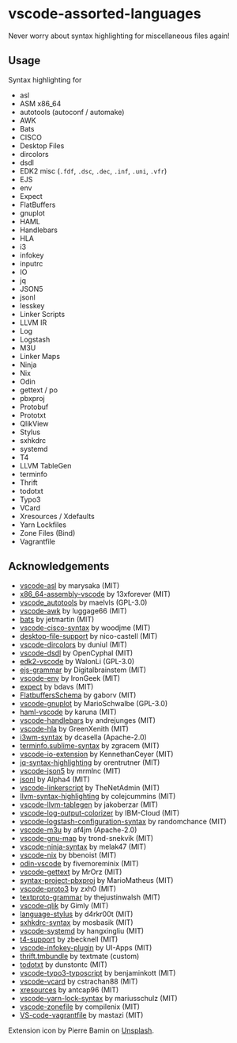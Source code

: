 # vscode-assorted-languages

Never worry about syntax highlighting for miscellaneous files again!

## Usage

Syntax highlighting for

- asl
- ASM x86_64
- autotools (autoconf / automake)
- AWK
- Bats
- CISCO
- Desktop Files
- dircolors
- dsdl
- EDK2 misc (`.fdf`, `.dsc`, `.dec`, `.inf`, `.uni`, `.vfr`)
- EJS
- env
- Expect
- FlatBuffers
- gnuplot
- HAML
- Handlebars
- HLA
- i3
- infokey
- inputrc
- IO
- jq
- JSON5
- jsonl
- lesskey
- Linker Scripts
- LLVM IR
- Log
- Logstash
- M3U
- Linker Maps
- Ninja
- Nix
- Odin
- gettext / po
- pbxproj
- Protobuf
- Prototxt
- QlikView
- Stylus
- sxhkdrc
- systemd
- T4
- LLVM TableGen
- terminfo
- Thrift
- todotxt
- Typo3
- VCard
- Xresources / Xdefaults
- Yarn Lockfiles
- Zone Files (Bind)
- Vagrantfile

## Acknowledgements

- [vscode-asl](https://github.com/marysaka/vscode-asl) by marysaka (MIT)
- [x86_64-assembly-vscode](https://github.com/13xforever/x86_64-assembly-vscode) by 13xforever (MIT)
- [vscode_autotools](https://github.com/maelvls/vscode_autotools) by maelvls (GPL-3.0)
- [vscode-awk](https://github.com/luggage66/vscode-awk) by luggage66 (MIT)
- [bats](https://github.com/jetmartin/bats) by jetmartin (MIT)
- [vscode-cisco-syntax](https://github.com/woodjme/vscode-cisco-syntax) by woodjme (MIT)
- [desktop-file-support](https://github.com/nico-castell/desktop-file-support) by nico-castell (MIT)
- [vscode-dircolors](https://github.com/duniul/vscode-dircolors) by duniul (MIT)
- [vscode-dsdl](https://github.com/OpenCyphal/vscode-dsdl) by OpenCyphal (MIT)
- [edk2-vscode](https://github.com/WalonLi/edk2-vscode) by WalonLi (GPL-3.0)
- [ejs-grammar](https://github.com/Digitalbrainstem/ejs-grammar) by Digitalbrainstem (MIT)
- [vscode-env](https://github.com/IronGeek/vscode-env) by IronGeek (MIT)
- [expect](https://github.com/bdavs/expect) by bdavs (MIT)
- [FlatbuffersSchema](https://github.com/gaborv/FlatbuffersSchema) by gaborv (MIT)
- [vscode-gnuplot](https://github.com/MarioSchwalbe/vscode-gnuplot) by MarioSchwalbe (GPL-3.0)
- [haml-vscode](https://github.com/karuna/haml-vscode) by karuna (MIT)
- [vscode-handlebars](https://github.com/andrejunges/vscode-handlebars) by andrejunges (MIT)
- [vscode-hla](https://github.com/GreenXenith/vscode-hla) by GreenXenith (MIT)
- [i3wm-syntax](https://github.com/dcasella/i3wm-syntax) by dcasella (Apache-2.0)
- [terminfo.sublime-syntax](https://github.com/zgracem/terminfo.sublime-syntax) by zgracem (MIT)
- [vscode-io-extension](https://github.com/KennethanCeyer/vscode-io-extension) by KennethanCeyer (MIT)
- [jq-syntax-highlighting](https://github.com/orentrutner/jq-syntax-highlighting) by orentrutner (MIT)
- [vscode-json5](https://github.com/mrmlnc/vscode-json5) by mrmlnc (MIT)
- [jsonl](https://github.com/Alpha4/jsonl) by Alpha4 (MIT)
- [vscode-linkerscript](https://github.com/TheNetAdmin/vscode-linkerscript) by TheNetAdmin (MIT)
- [llvm-syntax-highlighting](https://github.com/colejcummins/llvm-syntax-highlighting) by colejcummins (MIT)
- [vscode-llvm-tablegen](https://github.com/jakoberzar/vscode-llvm-tablegen) by jakoberzar (MIT)
- [vscode-log-output-colorizer](https://github.com/IBM-Cloud/vscode-log-output-colorizer) by IBM-Cloud (MIT)
- [vscode-logstash-configuration-syntax](https://github.com/randomchance/vscode-logstash-configuration-syntax) by randomchance (MIT)
- [vscode-m3u](https://github.com/af4jm/vscode-m3u) by af4jm (Apache-2.0)
- [vscode-gnu-map](https://github.com/trond-snekvik/vscode-gnu-map) by trond-snekvik (MIT)
- [vscode-ninja-syntax](https://github.com/melak47/vscode-ninja-syntax) by melak47 (MIT)
- [vscode-nix](https://github.com/bbenoist/vscode-nix) by bbenoist (MIT)
- [odin-vscode](https://github.com/fivemoreminix/odin-vscode) by fivemoreminix (MIT)
- [vscode-gettext](https://github.com/MrOrz/vscode-gettext) by MrOrz (MIT)
- [syntax-project-pbxproj](https://github.com/MarioMatheus/syntax-project-pbxproj) by MarioMatheus (MIT)
- [vscode-proto3](https://github.com/zxh0/vscode-proto3) by zxh0 (MIT)
- [textproto-grammar](https://github.com/thejustinwalsh/textproto-grammar) by thejustinwalsh (MIT)
- [vscode-qlik](https://github.com/Gimly/vscode-qlik) by Gimly (MIT)
- [language-stylus](https://github.com/d4rkr00t/language-stylus) by d4rkr00t (MIT)
- [sxhkdrc-syntax](https://github.com/mosbasik/sxhkdrc-syntax) by mosbasik (MIT)
- [vscode-systemd](https://github.com/hangxingliu/vscode-systemd) by hangxingliu (MIT)
- [t4-support](https://github.com/zbecknell/t4-support) by zbecknell (MIT)
- [vscode-infokey-plugin](https://github.com/UI-Apps/vscode-infokey-plugin) by UI-Apps (MIT)
- [thrift.tmbundle](https://github.com/textmate/thrift.tmbundle) by textmate (custom)
- [todotxt](https://github.com/dunstontc/vscode-todotxt) by dunstontc (MIT)
- [vscode-typo3-typoscript](https://github.com/benjaminkott/vscode-typo3-typoscript) by benjaminkott (MIT)
- [vscode-vcard](https://github.com/cstrachan88/vscode-vcard) by cstrachan88 (MIT)
- [xresources](https://github.com/antcap96/xresources) by antcap96 (MIT)
- [vscode-yarn-lock-syntax](https://github.com/mariusschulz/vscode-yarn-lock-syntax) by mariusschulz (MIT)
- [vscode-zonefile](https://github.com/compilenix/vscode-zonefile) by compilenix (MIT)
- [VS-code-vagrantfile](https://github.com/mastazi/VS-code-vagrantfile) by mastazi (MIT)

Extension icon by Pierre Bamin on [Unsplash](https://unsplash.com/photos/BFvNJXf2rpg).
